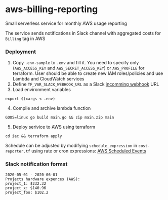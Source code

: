 # aws-billing-reporting
Small serverless service for monthly AWS usage reporting

The service sends notifications in Slack channel with aggregated costs for `Billing` tag in AWS

### Deployment

1. Copy `.env-sample` to `.env` and fill it. You need to specify only (`AWS_ACCESS_KEY` and `AWS_SECRET_ACCESS_KEY`) or `AWS_PROFILE` for terraform. User should be able to create new IAM roles/policies and use Lambda and CloudWatch services
2. Define `TF_VAR_SLACK_WEBHOOK_URL` as a Slack [incomming webhook](https://api.slack.com/messaging/webhooks) URL 
3. Load environment variables

```export $(xargs < .env)```

4. Compile and archive lambda function

 ```GOOS=linux go build main.go && zip main.zip main```

5. Deploy serivice to AWS using terraform 

```cd iac && terraform apply```


Schedule can be adjusted by modifying `schedule_expression` in `cost-reporter.tf` using rate or cron expressions: [AWS Scheduled Events](https://docs.aws.amazon.com/AmazonCloudWatch/latest/events/ScheduledEvents.html)


### Slack notification format

```
2020-05-01 - 2020-06-01
Projects hardware expences (AWS):
project_1: $232.32
project_x: $140.96
project_foo: $102.2
```
